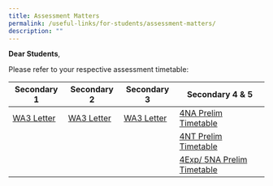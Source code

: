 ```yaml
---
title: Assessment Matters
permalink: /useful-links/for-students/assessment-matters/
description: ""
---
```

**Dear Students**, 

Please refer to your respective assessment timetable:

| Secondary 1 | Secondary 2 | Secondary 3 |  Secondary 4 & 5 |
| --------------| -------------- | -------------- | -------------- |
| [WA3 Letter](/files/2023%20sec%201%20wa3%20letter.pdf)     | [WA3 Letter](/files/2023%20sec%202%20wa3%20letter.pdf)    | [WA3 Letter](/files/2023%20sec%203%20wa3%20letter.pdf)     | [4NA Prelim Timetable](/files/2023%20prelims%204n-examination%20schedule%20v2.pdf) |
| | | | [4NT Prelim Timetable](/files/2023%20prelims%204nt%20examination%20schedule.pdf) |
| | | | [4Exp/ 5NA Prelim Timetable](/files/2023-prelims-4e5n-examination%20schedule%20-v2.pdf) |